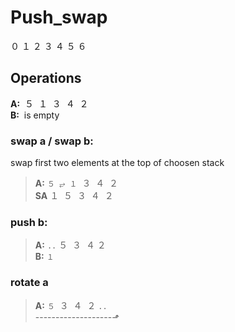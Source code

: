 # Push_swap

０ １ ２ ３ ４ ５ ６ 

## Operations
 **A:**  ­­­ ５  ­ １ ­ ３ ­ ４ ­ ２  
 **B:**  ­­­ is empty


### **swap a / swap b:**  
swap first two elements at the top of choosen stack  
> **A:** `５ ⥂ １` ­ ３ ­ ４ ­ ２  
> **SA** １ ­ ５ ­ ３ ­ ４ ­ ２  

### push b:
> **A:**  `..` ５ ­ ３ ­ ４ ­２  
> **B:**  `１`

### rotate a
> **A:** `５` ­ ３ ­ ４ ­ ２ `..`  
>         -------------------⬏
